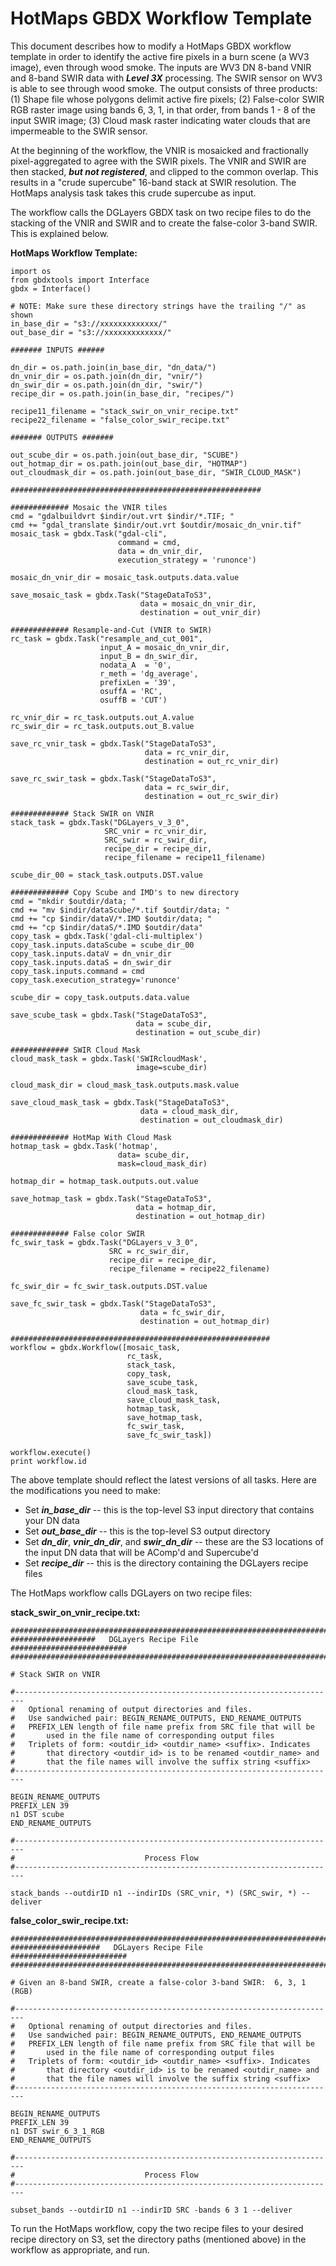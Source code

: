# HotMaps GBDX Workflow Template

This document describes how to modify a HotMaps GBDX workflow template in order to identify the active fire pixels in a burn scene (a WV3 image), even through wood smoke. The inputs are WV3 DN 8-band VNIR and 8-band SWIR data with **_Level 3X_** processing. The SWIR sensor on WV3 is able to see through wood smoke. The output consists of three products: (1) Shape file whose polygons delimit active fire pixels; (2) False-color SWIR RGB raster image using bands 6, 3, 1, in that order, from bands 1 - 8 of the input SWIR image; (3) Cloud mask raster indicating water clouds that are impermeable to the SWIR sensor. 

At the beginning of the workflow, the VNIR is mosaicked and fractionally pixel-aggregated to agree with the SWIR pixels.  The VNIR and SWIR are then stacked, **_but not registered_**, and clipped to the common overlap. This results in a "crude supercube" 16-band stack at SWIR resolution. The HotMaps analysis task takes this crude supercube as input. 

The workflow calls the DGLayers GBDX task on two recipe files to do the stacking of the VNIR and SWIR and to create the false-color 3-band SWIR. This is explained below.


<!--
***************************************************************************
-->

**HotMaps Workflow Template:** 

```shell
import os
from gbdxtools import Interface
gbdx = Interface()

# NOTE: Make sure these directory strings have the trailing "/" as shown
in_base_dir = "s3://xxxxxxxxxxxxx/"
out_base_dir = "s3://xxxxxxxxxxxxx/"

####### INPUTS ######

dn_dir = os.path.join(in_base_dir, "dn_data/")
dn_vnir_dir = os.path.join(dn_dir, "vnir/")
dn_swir_dir = os.path.join(dn_dir, "swir/")
recipe_dir = os.path.join(in_base_dir, "recipes/")

recipe11_filename = "stack_swir_on_vnir_recipe.txt"
recipe22_filename = "false_color_swir_recipe.txt"

####### OUTPUTS #######

out_scube_dir = os.path.join(out_base_dir, "SCUBE")
out_hotmap_dir = os.path.join(out_base_dir, "HOTMAP")
out_cloudmask_dir = os.path.join(out_base_dir, "SWIR_CLOUD_MASK")

########################################################

############# Mosaic the VNIR tiles
cmd = "gdalbuildvrt $indir/out.vrt $indir/*.TIF; "
cmd += "gdal_translate $indir/out.vrt $outdir/mosaic_dn_vnir.tif"
mosaic_task = gbdx.Task("gdal-cli",
                        command = cmd,
                        data = dn_vnir_dir,
                        execution_strategy = 'runonce')

mosaic_dn_vnir_dir = mosaic_task.outputs.data.value

save_mosaic_task = gbdx.Task("StageDataToS3",
                             data = mosaic_dn_vnir_dir,
                             destination = out_vnir_dir)

############# Resample-and-Cut (VNIR to SWIR)
rc_task = gbdx.Task("resample_and_cut_001",
                    input_A = mosaic_dn_vnir_dir,
                    input_B = dn_swir_dir,
                    nodata_A  = '0',
                    r_meth = 'dg_average',
                    prefixLen = '39',
                    osuffA = 'RC',
                    osuffB = 'CUT')

rc_vnir_dir = rc_task.outputs.out_A.value
rc_swir_dir = rc_task.outputs.out_B.value

save_rc_vnir_task = gbdx.Task("StageDataToS3",
                              data = rc_vnir_dir,
                              destination = out_rc_vnir_dir)

save_rc_swir_task = gbdx.Task("StageDataToS3",
                              data = rc_swir_dir,
                              destination = out_rc_swir_dir)

############# Stack SWIR on VNIR
stack_task = gbdx.Task("DGLayers_v_3_0",
                     SRC_vnir = rc_vnir_dir,
                     SRC_swir = rc_swir_dir,
                     recipe_dir = recipe_dir,
                     recipe_filename = recipe11_filename)

scube_dir_00 = stack_task.outputs.DST.value

############# Copy Scube and IMD's to new directory
cmd = "mkdir $outdir/data; "
cmd += "mv $indir/dataScube/*.tif $outdir/data; "
cmd += "cp $indir/dataV/*.IMD $outdir/data; "
cmd += "cp $indir/dataS/*.IMD $outdir/data"
copy_task = gbdx.Task('gdal-cli-multiplex')
copy_task.inputs.dataScube = scube_dir_00
copy_task.inputs.dataV = dn_vnir_dir
copy_task.inputs.dataS = dn_swir_dir
copy_task.inputs.command = cmd
copy_task.execution_strategy='runonce'

scube_dir = copy_task.outputs.data.value

save_scube_task = gbdx.Task("StageDataToS3",
                            data = scube_dir,
                            destination = out_scube_dir)

############# SWIR Cloud Mask
cloud_mask_task = gbdx.Task('SWIRcloudMask',
                            image=scube_dir)

cloud_mask_dir = cloud_mask_task.outputs.mask.value

save_cloud_mask_task = gbdx.Task("StageDataToS3",
                             data = cloud_mask_dir,
                             destination = out_cloudmask_dir)

############# HotMap With Cloud Mask
hotmap_task = gbdx.Task('hotmap',
                        data= scube_dir,
                        mask=cloud_mask_dir)

hotmap_dir = hotmap_task.outputs.out.value

save_hotmap_task = gbdx.Task("StageDataToS3",
                            data = hotmap_dir,
                            destination = out_hotmap_dir)

############# False color SWIR
fc_swir_task = gbdx.Task("DGLayers_v_3_0",
                      SRC = rc_swir_dir,
                      recipe_dir = recipe_dir,
                      recipe_filename = recipe22_filename)
 
fc_swir_dir = fc_swir_task.outputs.DST.value

save_fc_swir_task = gbdx.Task("StageDataToS3",
                             data = fc_swir_dir,
                             destination = out_hotmap_dir)

##########################################################
workflow = gbdx.Workflow([mosaic_task,
                          rc_task,
                          stack_task,
                          copy_task,
                          save_scube_task,
                          cloud_mask_task,
                          save_cloud_mask_task,
                          hotmap_task,
                          save_hotmap_task,
                          fc_swir_task,
                          save_fc_swir_task])

workflow.execute()
print workflow.id
```

<!--
***************************************************************************
-->

The above template should reflect the latest versions of all tasks. Here are the modifications you need to make:
 
* Set **_in_base_dir_** -- this is the top-level S3 input directory that contains your DN data 
* Set **_out_base_dir_** -- this is the top-level S3 output directory
* Set **_dn_dir_**, **_vnir_dn_dir_**, and **_swir_dn_dir_** -- these are the S3 locations of the input DN data that will be AComp'd and Supercube'd
* Set **_recipe_dir_** -- this is the directory containing the DGLayers recipe files

<!--
***************************************************************************
-->

The HotMaps workflow calls DGLayers on two recipe files:

**stack_swir_on_vnir_recipe.txt:**

```shell
#########################################################################
###################   DGLayers Recipe File    ##########################
#########################################################################

# Stack SWIR on VNIR

#------------------------------------------------------------------------
#	Optional renaming of output directories and files.
# 	Use sandwiched pair: BEGIN_RENAME_OUTPUTS, END_RENAME_OUTPUTS
#   PREFIX_LEN length of file name prefix from SRC file that will be 
#		used in the file name of corresponding output files
#   Triplets of form: <outdir_id> <outdir_name> <suffix>. Indicates 
#   	that directory <outdir_id> is to be renamed <outdir_name> and 
#		that the file names will involve the suffix string <suffix>
#------------------------------------------------------------------------

BEGIN_RENAME_OUTPUTS
PREFIX_LEN 39
n1 DST scube
END_RENAME_OUTPUTS

#------------------------------------------------------------------------
#                             Process Flow 
#------------------------------------------------------------------------

stack_bands --outdirID n1 --indirIDs (SRC_vnir, *) (SRC_swir, *) --deliver
```

<!--
***************************************************************************
-->

**false_color_swir_recipe.txt:**

```shell
#########################################################################
####################   DGLayers Recipe File    ##########################
#########################################################################

# Given an 8-band SWIR, create a false-color 3-band SWIR:  6, 3, 1 (RGB)

#------------------------------------------------------------------------
#	Optional renaming of output directories and files.
# 	Use sandwiched pair: BEGIN_RENAME_OUTPUTS, END_RENAME_OUTPUTS
#   PREFIX_LEN length of file name prefix from SRC file that will be 
#		used in the file name of corresponding output files
#   Triplets of form: <outdir_id> <outdir_name> <suffix>. Indicates 
#   	that directory <outdir_id> is to be renamed <outdir_name> and 
#		that the file names will involve the suffix string <suffix>
#------------------------------------------------------------------------

BEGIN_RENAME_OUTPUTS
PREFIX_LEN 39
n1 DST swir_6_3_1_RGB
END_RENAME_OUTPUTS

#------------------------------------------------------------------------
#                             Process Flow 
#------------------------------------------------------------------------

subset_bands --outdirID n1 --indirID SRC -bands 6 3 1 --deliver
```

<!--
***************************************************************************
-->

To run the HotMaps workflow, copy the two recipe files to your desired recipe directory on S3, set the directory paths (mentioned above) in the workflow as appropriate, and run. 















